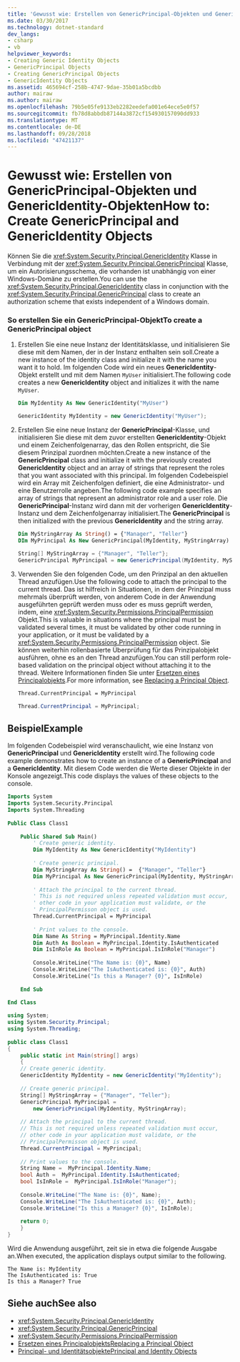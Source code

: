 ```yaml
---
title: 'Gewusst wie: Erstellen von GenericPrincipal-Objekten und GenericIdentity-Objekten'
ms.date: 03/30/2017
ms.technology: dotnet-standard
dev_langs:
- csharp
- vb
helpviewer_keywords:
- Creating Generic Identity Objects
- GenericPrincipal Objects
- Creating GenericPrincipal Objects
- GenericIdentity Objects
ms.assetid: 465694cf-258b-4747-9dae-35b01a5bcdbb
author: mairaw
ms.author: mairaw
ms.openlocfilehash: 79b5e05fe9133eb2282eedefa001e64ece5e0f57
ms.sourcegitcommit: fb78d8abbdb87144a3872cf154930157090dd933
ms.translationtype: MT
ms.contentlocale: de-DE
ms.lasthandoff: 09/28/2018
ms.locfileid: "47421137"
---
```

# <a name="how-to-create-genericprincipal-and-genericidentity-objects"></a><span data-ttu-id="e9466-102">Gewusst wie: Erstellen von GenericPrincipal-Objekten und GenericIdentity-Objekten</span><span class="sxs-lookup"><span data-stu-id="e9466-102">How to: Create GenericPrincipal and GenericIdentity Objects</span></span>
<span data-ttu-id="e9466-103">Können Sie die <xref:System.Security.Principal.GenericIdentity> Klasse in Verbindung mit der <xref:System.Security.Principal.GenericPrincipal> Klasse, um ein Autorisierungsschema, die vorhanden ist unabhängig von einer Windows-Domäne zu erstellen.</span><span class="sxs-lookup"><span data-stu-id="e9466-103">You can use the <xref:System.Security.Principal.GenericIdentity> class in conjunction with the <xref:System.Security.Principal.GenericPrincipal> class to create an authorization scheme that exists independent of a Windows domain.</span></span>  
  
### <a name="to-create-a-genericprincipal-object"></a><span data-ttu-id="e9466-104">So erstellen Sie ein GenericPrincipal-Objekt</span><span class="sxs-lookup"><span data-stu-id="e9466-104">To create a GenericPrincipal object</span></span>  
  
1.  <span data-ttu-id="e9466-105">Erstellen Sie eine neue Instanz der Identitätsklasse, und initialisieren Sie diese mit dem Namen, der in der Instanz enthalten sein soll.</span><span class="sxs-lookup"><span data-stu-id="e9466-105">Create a new instance of the identity class and initialize it with the name you want it to hold.</span></span> <span data-ttu-id="e9466-106">Im folgenden Code wird ein neues **GenericIdentity**-Objekt erstellt und mit dem Namen `MyUser` initialisiert.</span><span class="sxs-lookup"><span data-stu-id="e9466-106">The following code creates a new **GenericIdentity** object and initializes it with the name `MyUser`.</span></span>  
  
    ```vb  
    Dim MyIdentity As New GenericIdentity("MyUser")  
    ```  
  
    ```csharp  
    GenericIdentity MyIdentity = new GenericIdentity("MyUser");  
    ```  
  
2.  <span data-ttu-id="e9466-107">Erstellen Sie eine neue Instanz der **GenericPrincipal**-Klasse, und initialisieren Sie diese mit dem zuvor erstellten **GenericIdentity**-Objekt und einem Zeichenfolgenarray, das den Rollen entspricht, die Sie diesem Prinzipal zuordnen möchten.</span><span class="sxs-lookup"><span data-stu-id="e9466-107">Create a new instance of the **GenericPrincipal** class and initialize it with the previously created **GenericIdentity** object and an array of strings that represent the roles that you want associated with this principal.</span></span> <span data-ttu-id="e9466-108">Im folgenden Codebeispiel wird ein Array mit Zeichenfolgen definiert, die eine Administrator- und eine Benutzerrolle angeben.</span><span class="sxs-lookup"><span data-stu-id="e9466-108">The following code example specifies an array of strings that represent an administrator role and a user role.</span></span> <span data-ttu-id="e9466-109">Die **GenericPrincipal**-Instanz wird dann mit der vorherigen **GenericIdentity**-Instanz und dem Zeichenfolgenarray initialisiert.</span><span class="sxs-lookup"><span data-stu-id="e9466-109">The **GenericPrincipal** is then initialized with the previous **GenericIdentity** and the string array.</span></span>  
  
    ```vb  
    Dim MyStringArray As String() = {"Manager", "Teller"}  
    DIm MyPrincipal As New GenericPrincipal(MyIdentity, MyStringArray)  
    ```  
  
    ```csharp  
    String[] MyStringArray = {"Manager", "Teller"};  
    GenericPrincipal MyPrincipal = new GenericPrincipal(MyIdentity, MyStringArray);  
    ```  
  
3.  <span data-ttu-id="e9466-110">Verwenden Sie den folgenden Code, um den Prinzipal an den aktuellen Thread anzufügen.</span><span class="sxs-lookup"><span data-stu-id="e9466-110">Use the following code to attach the principal to the current thread.</span></span> <span data-ttu-id="e9466-111">Das ist hilfreich in Situationen, in dem der Prinzipal muss mehrmals überprüft werden, von anderem Code in der Anwendung ausgeführten geprüft werden muss oder es muss geprüft werden, indem, eine <xref:System.Security.Permissions.PrincipalPermission> Objekt.</span><span class="sxs-lookup"><span data-stu-id="e9466-111">This is valuable in situations where the principal must be validated several times, it must be validated by other code running in your application, or it must be validated by a <xref:System.Security.Permissions.PrincipalPermission> object.</span></span> <span data-ttu-id="e9466-112">Sie können weiterhin rollenbasierte Überprüfung für das Prinzipalobjekt ausführen, ohne es an den Thread anzufügen.</span><span class="sxs-lookup"><span data-stu-id="e9466-112">You can still perform role-based validation on the principal object without attaching it to the thread.</span></span> <span data-ttu-id="e9466-113">Weitere Informationen finden Sie unter [Ersetzen eines Principalobjekts](../../../docs/standard/security/replacing-a-principal-object.md).</span><span class="sxs-lookup"><span data-stu-id="e9466-113">For more information, see [Replacing a Principal Object](../../../docs/standard/security/replacing-a-principal-object.md).</span></span>  
  
    ```vb  
    Thread.CurrentPrincipal = MyPrincipal  
    ```  
  
    ```csharp  
    Thread.CurrentPrincipal = MyPrincipal;  
    ```  
  
## <a name="example"></a><span data-ttu-id="e9466-114">Beispiel</span><span class="sxs-lookup"><span data-stu-id="e9466-114">Example</span></span>  
 <span data-ttu-id="e9466-115">Im folgenden Codebeispiel wird veranschaulicht, wie eine Instanz von **GenericPrincipal** und **GenericIdentity** erstellt wird.</span><span class="sxs-lookup"><span data-stu-id="e9466-115">The following code example demonstrates how to create an instance of a **GenericPrincipal** and a **GenericIdentity**.</span></span> <span data-ttu-id="e9466-116">Mit diesem Code werden die Werte dieser Objekte in der Konsole angezeigt.</span><span class="sxs-lookup"><span data-stu-id="e9466-116">This code displays the values of these objects to the console.</span></span>  
  
```vb  
Imports System  
Imports System.Security.Principal  
Imports System.Threading  
  
Public Class Class1  
  
    Public Shared Sub Main()  
        ' Create generic identity.  
        Dim MyIdentity As New GenericIdentity("MyIdentity")  
  
        ' Create generic principal.  
        Dim MyStringArray As String() =  {"Manager", "Teller"}  
        Dim MyPrincipal As New GenericPrincipal(MyIdentity, MyStringArray)  
  
        ' Attach the principal to the current thread.  
        ' This is not required unless repeated validation must occur,  
        ' other code in your application must validate, or the   
        ' PrincipalPermisson object is used.   
        Thread.CurrentPrincipal = MyPrincipal  
  
        ' Print values to the console.  
        Dim Name As String = MyPrincipal.Identity.Name  
        Dim Auth As Boolean = MyPrincipal.Identity.IsAuthenticated  
        Dim IsInRole As Boolean = MyPrincipal.IsInRole("Manager")  
  
        Console.WriteLine("The Name is: {0}", Name)  
        Console.WriteLine("The IsAuthenticated is: {0}", Auth)  
        Console.WriteLine("Is this a Manager? {0}", IsInRole)  
  
    End Sub  
  
End Class  
```  
  
```csharp  
using System;  
using System.Security.Principal;  
using System.Threading;  
  
public class Class1  
{  
    public static int Main(string[] args)  
    {  
    // Create generic identity.  
    GenericIdentity MyIdentity = new GenericIdentity("MyIdentity");  
  
    // Create generic principal.  
    String[] MyStringArray = {"Manager", "Teller"};  
    GenericPrincipal MyPrincipal =   
        new GenericPrincipal(MyIdentity, MyStringArray);  
  
    // Attach the principal to the current thread.  
    // This is not required unless repeated validation must occur,  
    // other code in your application must validate, or the   
    // PrincipalPermisson object is used.   
    Thread.CurrentPrincipal = MyPrincipal;  
  
    // Print values to the console.  
    String Name =  MyPrincipal.Identity.Name;  
    bool Auth =  MyPrincipal.Identity.IsAuthenticated;   
    bool IsInRole =  MyPrincipal.IsInRole("Manager");  
  
    Console.WriteLine("The Name is: {0}", Name);  
    Console.WriteLine("The IsAuthenticated is: {0}", Auth);  
    Console.WriteLine("Is this a Manager? {0}", IsInRole);  
  
    return 0;  
    }  
}  
```  
  
 <span data-ttu-id="e9466-117">Wird die Anwendung ausgeführt, zeit sie in etwa die folgende Ausgabe an.</span><span class="sxs-lookup"><span data-stu-id="e9466-117">When executed, the application displays output similar to the following.</span></span>  
  
```  
The Name is: MyIdentity  
The IsAuthenticated is: True  
Is this a Manager? True  
```  
  
## <a name="see-also"></a><span data-ttu-id="e9466-118">Siehe auch</span><span class="sxs-lookup"><span data-stu-id="e9466-118">See also</span></span>

- <xref:System.Security.Principal.GenericIdentity>  
- <xref:System.Security.Principal.GenericPrincipal>  
- <xref:System.Security.Permissions.PrincipalPermission>  
- [<span data-ttu-id="e9466-119">Ersetzen eines Principalobjekts</span><span class="sxs-lookup"><span data-stu-id="e9466-119">Replacing a Principal Object</span></span>](../../../docs/standard/security/replacing-a-principal-object.md)  
- [<span data-ttu-id="e9466-120">Principal- und Identitätsobjekte</span><span class="sxs-lookup"><span data-stu-id="e9466-120">Principal and Identity Objects</span></span>](../../../docs/standard/security/principal-and-identity-objects.md)
